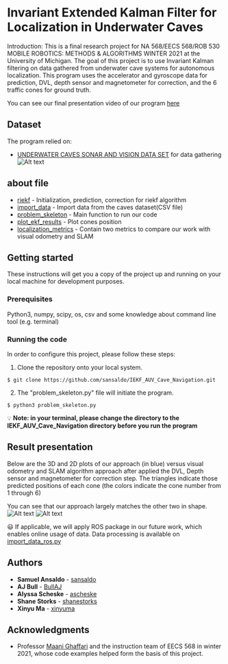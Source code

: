 # Invariant Extended Kalman Filter for Localization in Underwater Caves

Introduction: This is a final research project for NA 568/EECS 568/ROB 530 MOBILE ROBOTICS: METHODS & ALGORITHMS WINTER 2021 at the University of Michigan. The goal of this project is to use Invariant Kalman filtering on data gathered from underwater cave systems for autonomous localization. This program uses the accelerator and gyroscope data for prediction, DVL, depth sensor and magnetometer for correction, and the 6 traffic cones for ground truth. 

You can see our final presentation video of our program [here](https://www.youtube.com/watch?v=WHBgSqRPpu4)

## Dataset

The program relied on:

* [UNDERWATER CAVES SONAR AND VISION DATA SET](https://cirs.udg.edu/caves-dataset/) for data gathering
![Alt text](https://github.com/xinyuma0214/imgae/blob/main/image-folder/CavesGoogleEarth2.jpg)

## about file

* [riekf](https://github.com/sansaldo/IEKF_AUV_Cave_Navigation/blob/stacked/riekf.py) - Initialization, prediction, correction for riekf algorithm
* [import_data](https://github.com/sansaldo/IEKF_AUV_Cave_Navigation/blob/stacked/import_data.py) - Import data from the caves dataset(CSV file)
* [problem_skeleton](https://github.com/sansaldo/IEKF_AUV_Cave_Navigation/blob/stacked/problem_skeleton.py) - Main function to run our code
* [plot_ekf_results](https://github.com/sansaldo/IEKF_AUV_Cave_Navigation/blob/stacked/plot_ekf_results.py) - Plot cones position
* [localization_metrics](https://github.com/sansaldo/IEKF_AUV_Cave_Navigation/blob/stacked/localization_metrics.py) - Contain two metrics to compare our work with visual odometry and SLAM


## Getting started

These instructions will get you a copy of the project up and running on your local machine for development purposes.

### Prerequisites

Python3, numpy, scipy, os, csv and some knowledge about command line tool (e.g. terminal)

### Running the code

In order to configure this project, please follow these steps:

1. Clone the repository onto your local system.
```
$ git clone https://github.com/sansaldo/IEKF_AUV_Cave_Navigation.git
```

2. The "problem_skeleton.py" file will initiate the program.
```
$ python3 problem_skeleton.py
```
:bulb: __Note: in your terminal, please change the directory to the IEKF_AUV_Cave_Navigation directory before you run the program__

## Result presentation

Below are the 3D and 2D plots of our approach (in blue) versus visual odometry and SLAM algorithm approach after applied the DVL, Depth sensor and magnetometer for correction step. 
The triangles indicate those predicted positions of each cone (the colors indicate the cone number from 1 through 6)

You can see that our approach largely matches the other two in shape.
![Alt text](https://github.com/xinyuma0214/imgae/blob/main/image-folder/pres_2d.png)
![Alt text](https://github.com/xinyuma0214/imgae/blob/main/image-folder/pres_3d.png)

:smiley: If applicable, we will apply ROS package in our future work, which enables online usage of data. Data processing is available on [import_data_ros.py](https://github.com/sansaldo/IEKF_AUV_Cave_Navigation/blob/stacked/import_data_ros.py)


## Authors

* **Samuel Ansaldo** - [sansaldo](https://github.com/sansaldo)
* **AJ Bull** - [BullAJ](https://github.com/BullAJ)
* **Alyssa Scheske** - [ascheske](https://github.com/ascheske)
* **Shane Storks** - [shanestorks](https://github.com/shanestorks)
* **Xinyu Ma** - [xinyuma](https://github.com/uukool)

## Acknowledgments

* Professor [Maani Ghaffari](https://www.maanighaffari.com/) and the instruction team of EECS 568 in winter 2021, whose code examples helped form the basis of this project.



